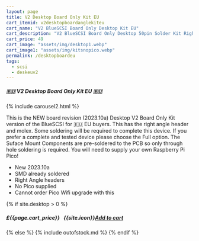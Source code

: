 ```yaml
---
layout: page
title: V2 Desktop Board Only Kit EU
cart_itemid: v2desktopboardanglekiteu
cart_name: "V2 BlueSCSI Board Only Desktop Kit EU"
cart_description: "V2 BlueSCSI Board Only Desktop 50pin Solder Kit Right Angle - NO Pico"
cart_price: 49
cart_image: "assets/img/desktop1.webp"
cart_image1: "assets/img/kitsnopico.webp"
permalink: /desktopboardeu
tags: 
  - scsi
  - deskeuv2
---
```


##### 🇪🇺 V2 Desktop Board Only Kit EU 🇪🇺

{% include carousel2.html %}

This is the NEW board revision (2023.10a) Desktop V2 Board Only Kit version of the BlueSCSI for 🇪🇺 EU buyers. This has the right angle header and molex. Some soldering will be required to complete this device. If you prefer a complete and tested device please choose the Full option. The Suface Mount Components are pre-soldered to the PCB so only through hole soldering is required. You will need to supply your own Raspberry Pi Pico!

* New 2023.10a
* SMD already soldered
* Right Angle headers
* No Pico supplied
* Cannot order Pico Wifi upgrade with this

{% if site.desktop > 0 %}
##### £{{page.cart_price}} &nbsp; {{site.icon}}[Add to cart](/cart#{{page.cart_itemid}})
{% else %}
{% include outofstock.md %}
{% endif %}